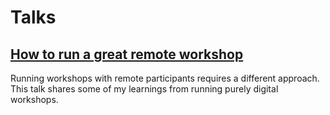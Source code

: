 # Talks

## [How to run a great remote workshop](https://drive.google.com/file/d/18njmo8xGxwXSnXSReCPRaLCzSLwlAwMq/view?usp=sharing)

Running workshops with remote participants requires a different approach. This talk shares some of my learnings from running purely digital workshops.
